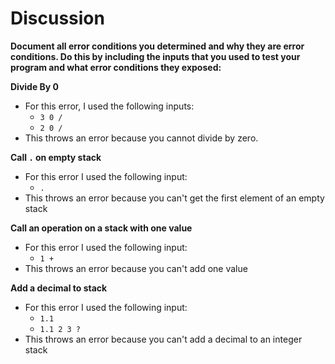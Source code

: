 # Discussion

**Document all error conditions you determined and why they are error
 conditions. Do this by including the inputs that you used to test your
  program and what error conditions they exposed:**

**Divide By 0**
- For this error, I used the following inputs:
  - `3 0 /`
  - `2 0 /`
- This throws an error because you cannot divide by zero.

**Call `.` on empty stack**
- For this error I used the following input: 
  - `.`
- This throws an error because you can't get the first element of an empty stack

**Call an operation on a stack with one value**
- For this error I used the following input: 
  - `1 +`
- This throws an error because you can't add one value

**Add a decimal to stack**
- For this error I used the following input: 
  - `1.1`
  - `1.1 2 3 ?`
- This throws an error because you can't add a decimal to an integer stack